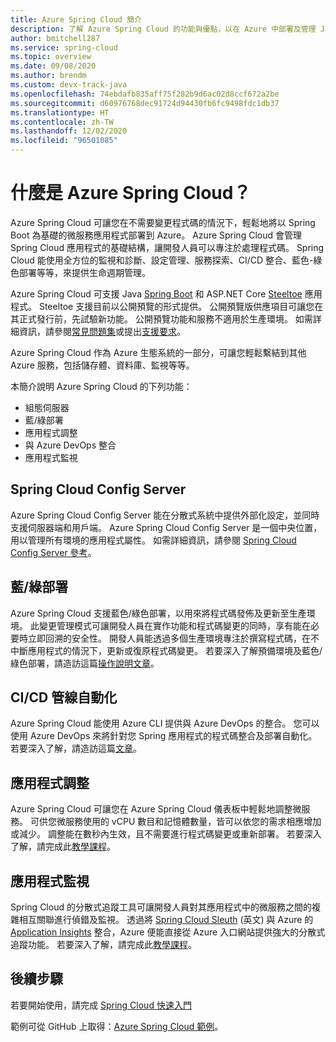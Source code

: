 ```yaml
---
title: Azure Spring Cloud 簡介
description: 了解 Azure Spring Cloud 的功能與優點，以在 Azure 中部署及管理 Java Spring 應用程式。
author: bmitchell287
ms.service: spring-cloud
ms.topic: overview
ms.date: 09/08/2020
ms.author: brendm
ms.custom: devx-track-java
ms.openlocfilehash: 74ebdafb835aff75f282b9d6ac02d8ccf672a2be
ms.sourcegitcommit: d60976768dec91724d94430fb6fc9498fdc1db37
ms.translationtype: HT
ms.contentlocale: zh-TW
ms.lasthandoff: 12/02/2020
ms.locfileid: "96501085"
---
```

# <a name="what-is-azure-spring-cloud"></a>什麼是 Azure Spring Cloud？

Azure Spring Cloud 可讓您在不需要變更程式碼的情況下，輕鬆地將以 Spring Boot 為基礎的微服務應用程式部署到 Azure。  Azure Spring Cloud 會管理 Spring Cloud 應用程式的基礎結構，讓開發人員可以專注於處理程式碼。  Spring Cloud 能使用全方位的監視和診斷、設定管理、服務探索、CI/CD 整合、藍色-綠色部署等等，來提供生命週期管理。

Azure Spring Cloud 可支援 Java [Spring Boot](https://spring.io/projects/spring-boot) 和 ASP.NET Core [Steeltoe](https://steeltoe.io/) 應用程式。 Steeltoe 支援目前以公開預覽的形式提供。 公開預覽版供應項目可讓您在其正式發行前，先試驗新功能。  公開預覽功能和服務不適用於生產環境。  如需詳細資訊，請參閱[常見問題集](https://azure.microsoft.com/support/faq/)或提出[支援要求](../azure-portal/supportability/how-to-create-azure-support-request.md)。

Azure Spring Cloud 作為 Azure 生態系統的一部分，可讓您輕鬆繫結到其他 Azure 服務，包括儲存體、資料庫、監視等等。

本簡介說明 Azure Spring Cloud 的下列功能：

* 組態伺服器
* 藍/綠部署
* 應用程式調整
* 與 Azure DevOps 整合
* 應用程式監視

## <a name="spring-cloud-config-server"></a>Spring Cloud Config Server

Azure Spring Cloud Config Server 能在分散式系統中提供外部化設定，並同時支援伺服器端和用戶端。  Azure Spring Cloud Config Server 是一個中央位置，用以管理所有環境的應用程式屬性。 如需詳細資訊，請參閱 [Spring Cloud Config Server 參考](https://spring.io/projects/spring-cloud-config)。 

## <a name="bluegreen-deployments"></a>藍/綠部署

Azure Spring Cloud 支援藍色/綠色部署，以用來將程式碼發佈及更新至生產環境。  此變更管理模式可讓開發人員在實作功能和程式碼變更的同時，享有能在必要時立即回溯的安全性。  開發人員能透過多個生產環境專注於撰寫程式碼，在不中斷應用程式的情況下，更新或復原程式碼變更。  若要深入了解預備環境及藍色/綠色部署，請造訪這篇[操作說明文章](spring-cloud-howto-staging-environment.md)。

## <a name="cicd-pipeline-automation"></a>CI/CD 管線自動化

Azure Spring Cloud 能使用 Azure CLI 提供與 Azure DevOps 的整合。  您可以使用 Azure DevOps 來將針對您 Spring 應用程式的程式碼整合及部署自動化。  若要深入了解，請造訪這篇[文章](spring-cloud-howto-cicd.md)。

## <a name="application-scaling"></a>應用程式調整

Azure Spring Cloud 可讓您在 Azure Spring Cloud 儀表板中輕鬆地調整微服務。  可供您微服務使用的 vCPU 數目和記憶體數量，皆可以依您的需求相應增加或減少。  調整能在數秒內生效，且不需要進行程式碼變更或重新部署。  若要深入了解，請完成此[教學課程](spring-cloud-tutorial-scale-manual.md)。

## <a name="application-monitoring"></a>應用程式監視

Spring Cloud 的分散式追蹤工具可讓開發人員對其應用程式中的微服務之間的複雜相互關聯進行偵錯及監視。  透過將 [Spring Cloud Sleuth](https://spring.io/projects/spring-cloud-sleuth) \(英文\) 與 Azure 的 [Application Insights](../azure-monitor/monitor-reference.md) 整合，Azure 便能直接從 Azure 入口網站提供強大的分散式追蹤功能。  若要深入了解，請完成此[教學課程](spring-cloud-tutorial-distributed-tracing.md)。

## <a name="next-steps"></a>後續步驟

若要開始使用，請完成 [Spring Cloud 快速入門](spring-cloud-quickstart.md)

範例可從 GitHub 上取得：[Azure Spring Cloud 範例](https://github.com/Azure-Samples/Azure-Spring-Cloud-Samples/tree/master/)。